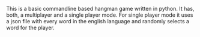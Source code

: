 This is a basic commandline based hangman game written in python.
It has, both, a multiplayer and a single player mode.
For single player mode it uses a json file with every word in the english language and randomly selects a word for the player.
